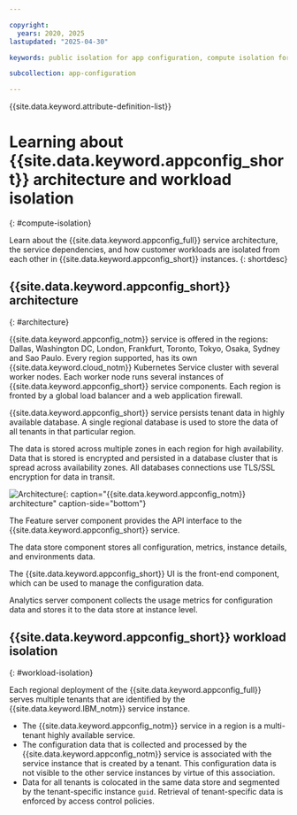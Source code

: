 ```yaml
---

copyright:
  years: 2020, 2025
lastupdated: "2025-04-30"

keywords: public isolation for app configuration, compute isolation for app configuration, app configuration architecture, workload isolation in app configuration

subcollection: app-configuration

---
```


{{site.data.keyword.attribute-definition-list}}

# Learning about {{site.data.keyword.appconfig_short}} architecture and workload isolation
{: #compute-isolation}

Learn about the {{site.data.keyword.appconfig_full}} service architecture, the service dependencies, and how customer workloads are isolated from each other in {{site.data.keyword.appconfig_short}} instances.
{: shortdesc}

## {{site.data.keyword.appconfig_short}} architecture
{: #architecture}

{{site.data.keyword.appconfig_notm}} service is offered in the regions: Dallas, Washington DC, London, Frankfurt, Toronto, Tokyo, Osaka, Sydney and Sao Paulo. Every region supported, has its own {{site.data.keyword.cloud_notm}} Kubernetes Service cluster with several worker nodes. Each worker node runs several instances of {{site.data.keyword.appconfig_short}} service components. Each region is fronted by a global load balancer and a web application firewall.

{{site.data.keyword.appconfig_short}} service persists tenant data in highly available database. A single regional database is used to store the data of all tenants in that particular region.

The data is stored across multiple zones in each region for high availability. Data that is stored is encrypted and persisted in a database cluster that is spread across availability zones. All databases connections use TLS/SSL encryption for data in transit.

![Architecture](images/arch.png "Architecture diagram"){: caption="{{site.data.keyword.appconfig_notm}} architecture" caption-side="bottom"}

The Feature server component provides the API interface to the {{site.data.keyword.appconfig_short}} service.

The data store component stores all configuration, metrics, instance details, and environments data.

The {{site.data.keyword.appconfig_short}} UI is the front-end component, which can be used to manage the configuration data.

Analytics server component collects the usage metrics for configuration data and stores it to the data store at instance level.

## {{site.data.keyword.appconfig_short}} workload isolation
{: #workload-isolation}

Each regional deployment of the {{site.data.keyword.appconfig_full}} serves multiple tenants that are identified by the {{site.data.keyword.IBM_notm}} service instance.

- The {{site.data.keyword.appconfig_notm}} service in a region is a multi-tenant highly available service.
- The configuration data that is collected and processed by the {{site.data.keyword.appconfig_notm}} service is associated with the service instance that is created by a tenant. This configuration data is not visible to the other service instances by virtue of this association.
- Data for all tenants is colocated in the same data store and segmented by the tenant-specific instance `guid`. Retrieval of tenant-specific data is enforced by access control policies.
